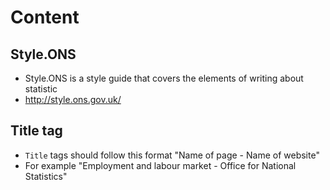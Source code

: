 # Content

## Style.ONS
- Style.ONS is a style guide that covers the elements of writing about statistic
- http://style.ons.gov.uk/

## Title tag
- ``Title`` tags should follow this format "Name of page - Name of website"
- For example "Employment and labour market - Office for National Statistics"

